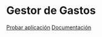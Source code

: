 # Gestor de Gastos

[Probar aplicación](https://main.d3ace5kdi7l3yn.amplifyapp.com/)
[Documentación](https://docs.google.com/document/d/1uWeMmUxavrKAC-p2mwPVk47HZDRgWouMy6b3-eB_nWg/edit?usp=sharing)